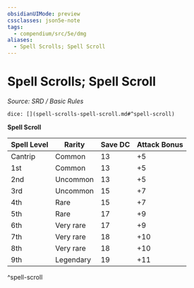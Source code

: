 ```yaml
---
obsidianUIMode: preview
cssclasses: json5e-note
tags:
  - compendium/src/5e/dmg
aliases:
  - Spell Scrolls; Spell Scroll
---
```

# Spell Scrolls; Spell Scroll
*Source: SRD / Basic Rules* 

`dice: [](spell-scrolls-spell-scroll.md#^spell-scroll)`

**Spell Scroll**

| Spell Level | Rarity | Save DC | Attack Bonus |
|-------------|--------|---------|--------------|
| Cantrip | Common | 13 | +5  |
| 1st | Common | 13 | +5  |
| 2nd | Uncommon | 13 | +5  |
| 3rd | Uncommon | 15 | +7 |
| 4th | Rare | 15 | +7 |
| 5th | Rare | 17 | +9 |
| 6th | Very rare | 17 | +9 |
| 7th | Very rare | 18 | +10 |
| 8th | Very rare | 18 | +10 |
| 9th | Legendary | 19 | +11 |
^spell-scroll